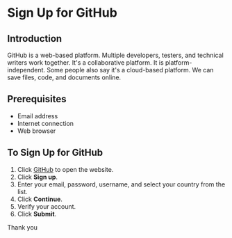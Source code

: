 # Sign Up for GitHub

## Introduction
GitHub is a web-based platform. Multiple developers, testers, and technical writers work together. It's a collaborative platform. It is platform-independent. Some people also say it's a cloud-based platform. We can save files, code, and documents online.

## Prerequisites
- Email address  
- Internet connection  
- Web browser  

## To Sign Up for GitHub
1. Click [GitHub](https://github.com/) to open the website.  
2. Click **Sign up**.  
3. Enter your email, password, username, and select your country from the list.  
4. Click **Continue**.  
5. Verify your account.  
6. Click **Submit**.


Thank you